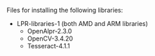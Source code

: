 Files for installing the following libraries:

- LPR-libraries-1 (both AMD and ARM libraries)
   * OpenAlpr-2.3.0
   * OpenCV-3.4.20
   * Tesseract-4.1.1

